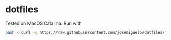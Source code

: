 # dotfiles

Tested on MacOS Catalina.
Run with 
```bash
bash <(curl -s https://raw.githubusercontent.com/josemiguelo/dotfiles/master/bootstrap.sh)
```
